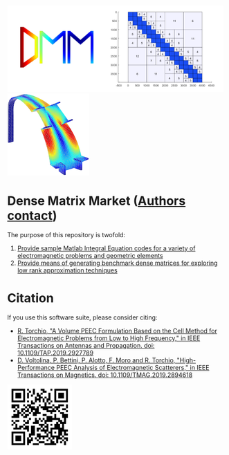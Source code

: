 <img src="docs/dmm.png" width="220" height="200"><img src="docs/hmatrix.png" width="280" height="200"><img src="docs/tk2.png" width="190" height="190">  
# Dense Matrix Market ([Authors contact](docs/contacts.md)) 

The purpose of this repository is twofold:

1. [Provide sample Matlab Integral Equation codes for a variety of electromagnetic problems and geometric elements](docs/sample.md)
2. [Provide means of generating benchmark dense matrices for exploring low rank approximation techniques](docs/dense.md)

# Citation
If you use this software suite, please consider citing:
* [R. Torchio, "A Volume PEEC Formulation Based on the Cell Method for Electromagnetic Problems from Low to High Frequency," in IEEE Transactions on Antennas and Propagation. doi: 10.1109/TAP.2019.2927789](http://ieeexplore.ieee.org/stamp/stamp.jsp?tp=&arnumber=8764572&isnumber=4907023)
* [D. Voltolina, P. Bettini, P. Alotto, F. Moro and R. Torchio, "High-Performance PEEC Analysis of Electromagnetic Scatterers," in IEEE Transactions on Magnetics. doi: 10.1109/TMAG.2019.2894618](http://ieeexplore.ieee.org/stamp/stamp.jsp?tp=&arnumber=8638854&isnumber=8716604)

<img src="docs/qrcode.png" width="150" height="150">
